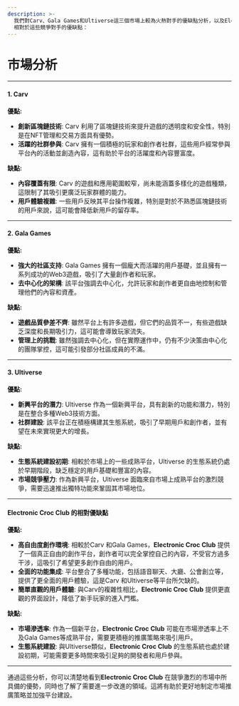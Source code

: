 ```yaml
---
description: >-
  我們對Carv、Gala Games和Ultiverse這三個市場上較為火熱對手的優缺點分析，以及Electronic Croc Club
  相對於這些競爭對手的優缺點：
---
```


# 市場分析

***

#### **1. Carv**

**優點:**

* **創新區塊鏈技術**: Carv 利用了區塊鏈技術來提升遊戲的透明度和安全性，特別是在NFT管理和交易方面具有優勢。
* **活躍的社群參與**: Carv 擁有一個積極的玩家和創作者社群，這些用戶經常參與平台內的活動並創造內容，這有助於平台的活躍度和內容豐富度。

**缺點:**

* **內容覆蓋有限**: Carv 的遊戲和應用範圍較窄，尚未能涵蓋多樣化的遊戲種類，這限制了其吸引更廣泛玩家群體的能力。
* **用戶體驗複雜**: 一些用戶反映其平台操作複雜，特別是對於不熟悉區塊鏈技術的用戶來說，這可能會降低新用戶的留存率。

***

#### **2. Gala Games**

**優點:**

* **強大的社區支持**: Gala Games 擁有一個龐大而活躍的用戶基礎，並且擁有一系列成功的Web3遊戲，吸引了大量創作者和玩家。
* **去中心化的架構**: 該平台強調去中心化，允許玩家和創作者更自由地控制和管理他們的內容和資產。

**缺點:**

* **遊戲品質參差不齊**: 雖然平台上有許多遊戲，但它們的品質不一，有些遊戲缺乏深度和長期吸引力，這可能會導致玩家流失。
* **管理上的挑戰**: 雖然強調去中心化，但在實際運作中，仍有不少決策由中心化的團隊掌控，這可能引發部分社區成員的不滿。

***

#### **3. Ultiverse**

**優點:**

* **新興平台的潛力**: Ultiverse 作為一個新興平台，具有創新的功能和潛力，特別是在整合多種Web3技術方面。
* **社群建設**: 該平台正在積極構建其生態系統，吸引了早期用戶和創作者，並有望在未來實現更大的增長。

**缺點:**

* **生態系統建設初期**: 相較於市場上的一些成熟平台，Ultiverse 的生態系統仍處於早期階段，缺乏穩定的用戶基礎和豐富的內容。
* **市場競爭壓力**: 作為新興平台，Ultiverse 面臨來自市場上成熟平台的激烈競爭，需要迅速推出獨特功能來鞏固其市場地位。

***

#### **Electronic Croc Club 的相對優缺點**

**優點:**

* **高自由度創作環境**: 相較於Carv 和Gala Games，**Electronic Croc Club** 提供了一個真正自由的創作平台，創作者可以完全掌控自己的內容，不受官方過多干涉，這吸引了希望更多創作自由的用戶。
* **全面的功能集成**: 平台整合了多種功能，包括語音聊天、大廳、公會創立等，提供了更全面的用戶體驗，這是Carv 和Ultiverse等平台所欠缺的。
* **簡單直觀的用戶體驗**: 與Carv的複雜性相比，**Electronic Croc Club** 提供更直觀的界面設計，降低了新手玩家的進入門檻。

**缺點:**

* **市場滲透率**: 作為一個新平台，**Electronic Croc Club** 可能在市場滲透率上不及Gala Games等成熟平台，需要更積極的推廣策略來吸引用戶。
* **生態系統建設**: 與Ultiverse類似，**Electronic Croc Club** 的生態系統也處於建設初期，可能需要更多時間來吸引足夠的開發者和用戶參與。

***

通過這些分析，你可以清楚地看到**Electronic Croc Club** 在競爭激烈的市場中所具備的優勢，同時也了解了需要進一步改進的領域。這將有助於更好地制定市場推廣策略並加強平台建設。
